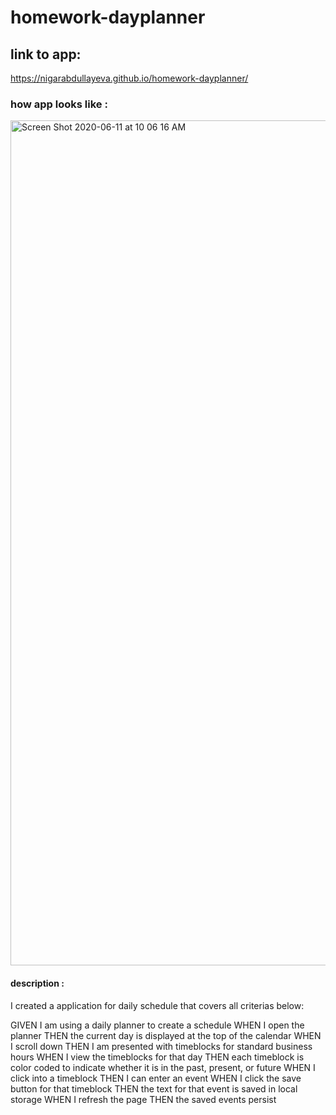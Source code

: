 # homework-dayplanner

## link to app:
https://nigarabdullayeva.github.io/homework-dayplanner/


### how app looks like :
<img width="1352" alt="Screen Shot 2020-06-11 at 10 06 16 AM" src="https://user-images.githubusercontent.com/63271349/84448185-9efba400-ac0f-11ea-80cf-c4e2304f6f95.png">

#### description :
I created a application for daily schedule that covers all criterias below:

GIVEN I am using a daily planner to create a schedule
WHEN I open the planner
THEN the current day is displayed at the top of the calendar
WHEN I scroll down
THEN I am presented with timeblocks for standard business hours
WHEN I view the timeblocks for that day
THEN each timeblock is color coded to indicate whether it is in the past, present, or future
WHEN I click into a timeblock
THEN I can enter an event
WHEN I click the save button for that timeblock
THEN the text for that event is saved in local storage
WHEN I refresh the page
THEN the saved events persist
```
